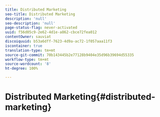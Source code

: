 ```yaml
---
title: Distributed Marketing
seo-title: Distributed Marketing
description: 'null'
seo-description: 'null'
page-status-flag: never-activated
uuid: f56d05c9-2e62-4d1e-a862-cbce72fea012
contentOwner: sauviat
discoiquuid: b53a6dff-7623-4d9a-ac72-1f057aaa11f3
iscontainer: true
translation-type: tm+mt
source-git-commit: 70b143445b2e77128b9404e35d96b39694d55335
workflow-type: tm+mt
source-wordcount: '8'
ht-degree: 100%

---
```



# Distributed Marketing{#distributed-marketing}


